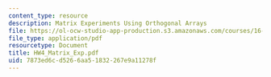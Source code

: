 ```yaml
---
content_type: resource
description: Matrix Experiments Using Orthogonal Arrays
file: https://ol-ocw-studio-app-production.s3.amazonaws.com/courses/16-881-robust-system-design-summer-1998/7873ed6cd5266aa51832267e9a11278f_HW4_Matrix_Exp.pdf
file_type: application/pdf
resourcetype: Document
title: HW4_Matrix_Exp.pdf
uid: 7873ed6c-d526-6aa5-1832-267e9a11278f
---
```

